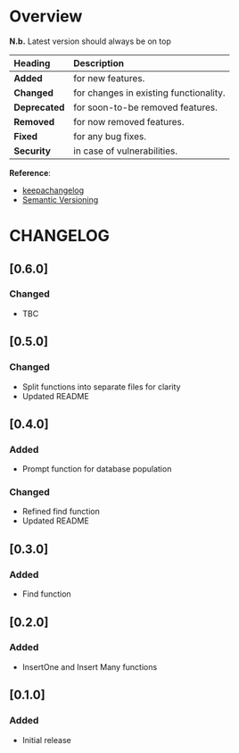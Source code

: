 # Overview

__N.b.__ Latest version should always be on top

| Heading        | Description                            |
| :------------- | :------------------------------------- |
| __Added__      | for new features.                      |
| __Changed__    | for changes in existing functionality. |
| __Deprecated__ | for soon-to-be removed features.       |
| __Removed__    | for now removed features.              |
| __Fixed__      | for any bug fixes.                     |
| __Security__   | in case of vulnerabilities.            |

__Reference__:
* [keepachangelog](https://keepachangelog.com/en/1.0.0/)
* [Semantic Versioning](https://semver.org/)

# CHANGELOG

## [0.6.0]

### Changed

* TBC

## [0.5.0]

### Changed

* Split functions into separate files for clarity
* Updated README

## [0.4.0]

### Added

* Prompt function for database population

### Changed

* Refined find function
* Updated README

## [0.3.0]

### Added

* Find function

## [0.2.0]

### Added

* InsertOne and Insert Many functions

## [0.1.0]

### Added

* Initial release

